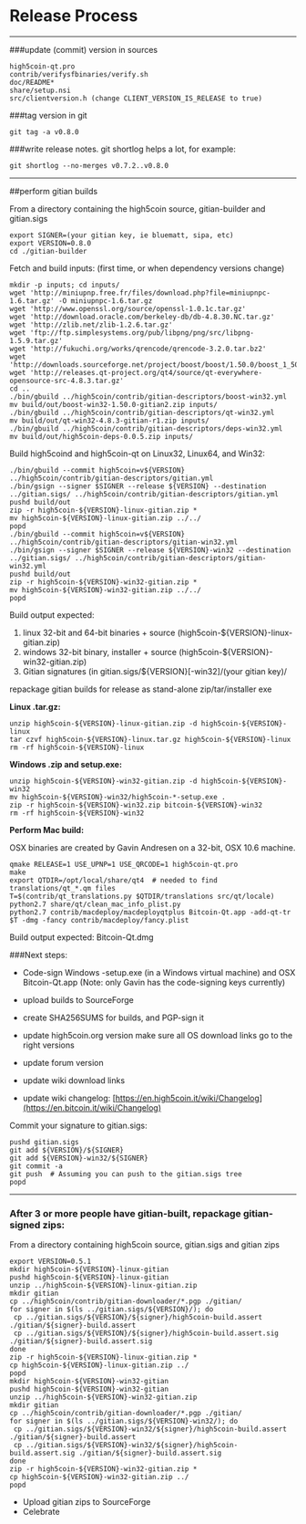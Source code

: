 Release Process
====================

* * *

###update (commit) version in sources


	high5coin-qt.pro
	contrib/verifysfbinaries/verify.sh
	doc/README*
	share/setup.nsi
	src/clientversion.h (change CLIENT_VERSION_IS_RELEASE to true)

###tag version in git

	git tag -a v0.8.0

###write release notes. git shortlog helps a lot, for example:

	git shortlog --no-merges v0.7.2..v0.8.0

* * *

##perform gitian builds

 From a directory containing the high5coin source, gitian-builder and gitian.sigs
  
	export SIGNER=(your gitian key, ie bluematt, sipa, etc)
	export VERSION=0.8.0
	cd ./gitian-builder

 Fetch and build inputs: (first time, or when dependency versions change)

	mkdir -p inputs; cd inputs/
	wget 'http://miniupnp.free.fr/files/download.php?file=miniupnpc-1.6.tar.gz' -O miniupnpc-1.6.tar.gz
	wget 'http://www.openssl.org/source/openssl-1.0.1c.tar.gz'
	wget 'http://download.oracle.com/berkeley-db/db-4.8.30.NC.tar.gz'
	wget 'http://zlib.net/zlib-1.2.6.tar.gz'
	wget 'ftp://ftp.simplesystems.org/pub/libpng/png/src/libpng-1.5.9.tar.gz'
	wget 'http://fukuchi.org/works/qrencode/qrencode-3.2.0.tar.bz2'
	wget 'http://downloads.sourceforge.net/project/boost/boost/1.50.0/boost_1_50_0.tar.bz2'
	wget 'http://releases.qt-project.org/qt4/source/qt-everywhere-opensource-src-4.8.3.tar.gz'
	cd ..
	./bin/gbuild ../high5coin/contrib/gitian-descriptors/boost-win32.yml
	mv build/out/boost-win32-1.50.0-gitian2.zip inputs/
	./bin/gbuild ../high5coin/contrib/gitian-descriptors/qt-win32.yml
	mv build/out/qt-win32-4.8.3-gitian-r1.zip inputs/
	./bin/gbuild ../high5coin/contrib/gitian-descriptors/deps-win32.yml
	mv build/out/high5coin-deps-0.0.5.zip inputs/

 Build high5coind and high5coin-qt on Linux32, Linux64, and Win32:
  
	./bin/gbuild --commit high5coin=v${VERSION} ../high5coin/contrib/gitian-descriptors/gitian.yml
	./bin/gsign --signer $SIGNER --release ${VERSION} --destination ../gitian.sigs/ ../high5coin/contrib/gitian-descriptors/gitian.yml
	pushd build/out
	zip -r high5coin-${VERSION}-linux-gitian.zip *
	mv high5coin-${VERSION}-linux-gitian.zip ../../
	popd
	./bin/gbuild --commit high5coin=v${VERSION} ../high5coin/contrib/gitian-descriptors/gitian-win32.yml
	./bin/gsign --signer $SIGNER --release ${VERSION}-win32 --destination ../gitian.sigs/ ../high5coin/contrib/gitian-descriptors/gitian-win32.yml
	pushd build/out
	zip -r high5coin-${VERSION}-win32-gitian.zip *
	mv high5coin-${VERSION}-win32-gitian.zip ../../
	popd

  Build output expected:

  1. linux 32-bit and 64-bit binaries + source (high5coin-${VERSION}-linux-gitian.zip)
  2. windows 32-bit binary, installer + source (high5coin-${VERSION}-win32-gitian.zip)
  3. Gitian signatures (in gitian.sigs/${VERSION}[-win32]/(your gitian key)/

repackage gitian builds for release as stand-alone zip/tar/installer exe

**Linux .tar.gz:**

	unzip high5coin-${VERSION}-linux-gitian.zip -d high5coin-${VERSION}-linux
	tar czvf high5coin-${VERSION}-linux.tar.gz high5coin-${VERSION}-linux
	rm -rf high5coin-${VERSION}-linux

**Windows .zip and setup.exe:**

	unzip high5coin-${VERSION}-win32-gitian.zip -d high5coin-${VERSION}-win32
	mv high5coin-${VERSION}-win32/high5coin-*-setup.exe .
	zip -r high5coin-${VERSION}-win32.zip bitcoin-${VERSION}-win32
	rm -rf high5coin-${VERSION}-win32

**Perform Mac build:**

  OSX binaries are created by Gavin Andresen on a 32-bit, OSX 10.6 machine.

	qmake RELEASE=1 USE_UPNP=1 USE_QRCODE=1 high5coin-qt.pro
	make
	export QTDIR=/opt/local/share/qt4  # needed to find translations/qt_*.qm files
	T=$(contrib/qt_translations.py $QTDIR/translations src/qt/locale)
	python2.7 share/qt/clean_mac_info_plist.py
	python2.7 contrib/macdeploy/macdeployqtplus Bitcoin-Qt.app -add-qt-tr $T -dmg -fancy contrib/macdeploy/fancy.plist

 Build output expected: Bitcoin-Qt.dmg

###Next steps:

* Code-sign Windows -setup.exe (in a Windows virtual machine) and
  OSX Bitcoin-Qt.app (Note: only Gavin has the code-signing keys currently)

* upload builds to SourceForge

* create SHA256SUMS for builds, and PGP-sign it

* update high5coin.org version
  make sure all OS download links go to the right versions

* update forum version

* update wiki download links

* update wiki changelog: [https://en.high5coin.it/wiki/Changelog](https://en.bitcoin.it/wiki/Changelog)

Commit your signature to gitian.sigs:

	pushd gitian.sigs
	git add ${VERSION}/${SIGNER}
	git add ${VERSION}-win32/${SIGNER}
	git commit -a
	git push  # Assuming you can push to the gitian.sigs tree
	popd

-------------------------------------------------------------------------

### After 3 or more people have gitian-built, repackage gitian-signed zips:

From a directory containing high5coin source, gitian.sigs and gitian zips

	export VERSION=0.5.1
	mkdir high5coin-${VERSION}-linux-gitian
	pushd high5coin-${VERSION}-linux-gitian
	unzip ../high5coin-${VERSION}-linux-gitian.zip
	mkdir gitian
	cp ../high5coin/contrib/gitian-downloader/*.pgp ./gitian/
	for signer in $(ls ../gitian.sigs/${VERSION}/); do
	 cp ../gitian.sigs/${VERSION}/${signer}/high5coin-build.assert ./gitian/${signer}-build.assert
	 cp ../gitian.sigs/${VERSION}/${signer}/high5coin-build.assert.sig ./gitian/${signer}-build.assert.sig
	done
	zip -r high5coin-${VERSION}-linux-gitian.zip *
	cp high5coin-${VERSION}-linux-gitian.zip ../
	popd
	mkdir high5coin-${VERSION}-win32-gitian
	pushd high5coin-${VERSION}-win32-gitian
	unzip ../high5coin-${VERSION}-win32-gitian.zip
	mkdir gitian
	cp ../high5coin/contrib/gitian-downloader/*.pgp ./gitian/
	for signer in $(ls ../gitian.sigs/${VERSION}-win32/); do
	 cp ../gitian.sigs/${VERSION}-win32/${signer}/high5coin-build.assert ./gitian/${signer}-build.assert
	 cp ../gitian.sigs/${VERSION}-win32/${signer}/high5coin-build.assert.sig ./gitian/${signer}-build.assert.sig
	done
	zip -r high5coin-${VERSION}-win32-gitian.zip *
	cp high5coin-${VERSION}-win32-gitian.zip ../
	popd

- Upload gitian zips to SourceForge
- Celebrate 
